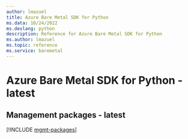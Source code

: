 ```yaml
---
author: lmazuel
title: Azure Bare Metal SDK for Python
ms.data: 10/24/2022
ms.devlang: python
description: Reference for Azure Bare Metal SDK for Python
ms.author: lmazuel
ms.topic: reference
ms.service: baremetal
---
```

# Azure Bare Metal SDK for Python - latest

## Management packages - latest
[!INCLUDE [mgmt-packages](bare-metal-mgmt-index.md)]